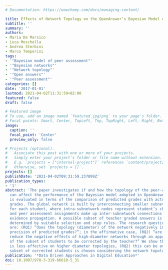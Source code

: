 ```yaml
---
# Documentation: https://wowchemy.com/docs/managing-content/

title: Effects of Network Topology on the OpenAnswer’s Bayesian Model of Peer Assessment
subtitle: ''
summary: ''
authors:
- Maria De Marsico
- Luca Moschella
- Andrea Sterbini
- Marco Temperini
tags:
- '"Bayesian model of peer assessment"'
- '"Bayesian networks"'
- '"Network topology"'
- '"Open answers"'
- '"Peer assessment"'
categories: []
date: '2017-01-01'
lastmod: 2021-04-02T11:31:59+02:00
featured: false
draft: false

# Featured image
# To use, add an image named `featured.jpg/png` to your page's folder.
# Focal points: Smart, Center, TopLeft, Top, TopRight, Left, Right, BottomLeft, Bottom, BottomRight.
image:
  caption: ''
  focal_point: 'Center'
  preview_only: false

# Projects (optional).
#   Associate this post with one or more of your projects.
#   Simply enter your project's folder or file name without extension.
#   E.g. `projects = ["internal-project"]` references `content/project/deep-learning/index.md`.
#   Otherwise, set `projects = []`.
projects: []
publishDate: '2021-04-02T09:31:59.237899Z'
publication_types:
- '1'
abstract: 'The paper investigates if and how the topology of the peer-assessment network
  can affect the performance of the Bayesian model adopted in OpenAnswer. Performance
  is evaluated in terms of the comparison of predicted grades with actual teacher’s
  grades. The global network is built by interconnecting smaller subnetworks, one
  for each student, where intra-subnetwork nodes represent student’s characteristics,
  and peer assessment assignments make up inter-subnetwork connections and determine
  evidence propagation. A possible subset of teacher graded answers is dynamically
  determined by suitable selection and stop rules. The research questions addressed
  are: (RQ1) “does the topology (diameter) of the network negatively influence the
  precision of predicted grades?”; in the affirmative case, (RQ2) “are we able to
  reduce the negative effects of high-diameter networks through an appropriate choice
  of the subset of students to be corrected by the teacher?” We show that (RQ1) OpenAnswer
  is less effective on higher diameter topologies, (RQ2) this can be avoided if the
  subset of corrected students is chosen considering the network topology.'
publication: '*Data Driven Approaches in Digital Education*'
doi: 10.1007/978-3-319-66610-5_31
---
```

